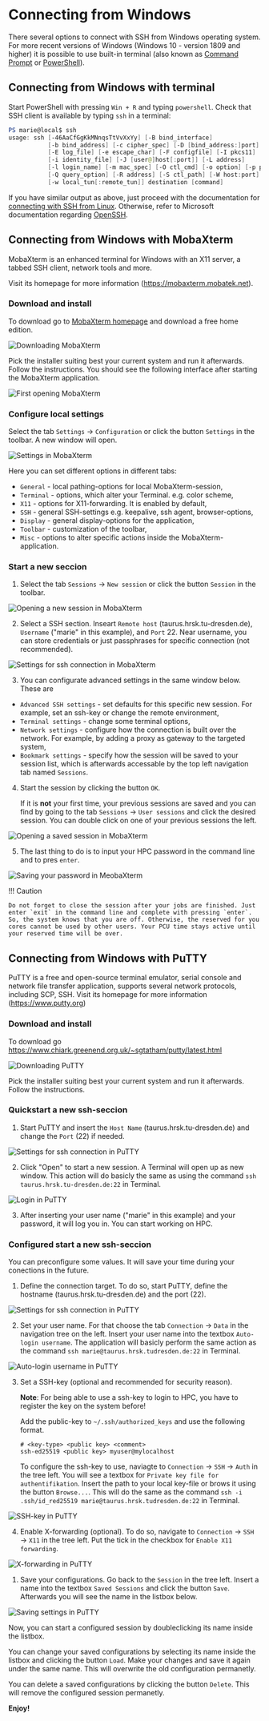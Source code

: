 # Connecting from Windows

There several options to connect with SSH from Windows operating system. For more recent versions
of Windows (Windows 10 - version 1809 and higher) it is possible to use built-in terminal (also
known as [Command Prompt](https://en.wikipedia.org/wiki/Cmd.exe)
or [PowerShell](https://en.wikipedia.org/wiki/PowerShell)).

## Connecting from Windows with terminal

Start PowerShell with pressing `Win + R` and typing `powershell`. 
Check that SSH client is available by typing `ssh` in a terminal:

```powershell
PS marie@local$ ssh
usage: ssh [-46AaCfGgKkMNnqsTtVvXxYy] [-B bind_interface]
           [-b bind_address] [-c cipher_spec] [-D [bind_address:]port]
           [-E log_file] [-e escape_char] [-F configfile] [-I pkcs11]
           [-i identity_file] [-J [user@]host[:port]] [-L address]
           [-l login_name] [-m mac_spec] [-O ctl_cmd] [-o option] [-p port]
           [-Q query_option] [-R address] [-S ctl_path] [-W host:port]
           [-w local_tun[:remote_tun]] destination [command]
```

If you have similar output as above, just proceed with the documentation for
[connecting with SSH from Linux](ssh_linux.md). Otherwise, refer to Microsoft documentation
regarding [OpenSSH](https://docs.microsoft.com/en-us/windows-hardware/manufacture/desktop/factoryos/connect-using-ssh?view=windows-10).

## Connecting from Windows with MobaXterm

MobaXterm is an enhanced terminal for Windows with an X11 server, a tabbed SSH client, network
tools and more.

Visit its homepage for more information (https://mobaxterm.mobatek.net).

### Download and install

To download go to [MobaXterm homepage](https://mobaxterm.mobatek.net/download-home-edition.html)
and download a free home edition. 

![Downloading MobaXterm](misc/mobaxterm1_download.png)

Pick the installer suiting best your current system and run it afterwards. Follow the instructions.
You should see the following interface after starting the MobaXterm application.

![First opening MobaXterm](misc/mobaxterm2_first.png)

### Configure local settings

Select the tab `Settings` &rarr; `Configuration` or click the button `Settings` in the toolbar. A new window will open.

![Settings in MobaXterm](misc/mobaxterm3_config.png)

Here you can set different options in different tabs:
  
- `General` - local pathing-options for local MobaXterm-session,
- `Terminal` -  options, which alter your Terminal. e.g. color scheme,
- `X11` - options for X11-forwarding. It is enabled by default,
- `SSH` - general SSH-settings e.g. keepalive, ssh agent, browser-options,
- `Display` - general display-options for the application,
- `Toolbar` - customization of the toolbar,
- `Misc` - options to alter specific actions inside the MobaXterm-application.

### Start a new seccion

1. Select the tab `Sessions`  &rarr; `New session` or click the button `Session` in the toolbar.

![Opening a new session in MobaXterm](misc/mobaxterm4_session.png)

2. Select a SSH section. Inseart `Remote host` (taurus.hrsk.tu-dresden.de), `Username` ("marie" in this example), and `Port` 22. Near username, you can store credentials or just passphrases for specific connection (not recommended).

![Settings for ssh connection in MobaXterm](misc/mobaxterm5_ssh.png)

3. You can configurate advanced settings in the same window below. These are

- `Advanced SSH settings` - set defaults for this specific new session. For example, set an ssh-key or change the remote environment,
- `Terminal settings` - change some terminal options,
- `Network settings` - configure how the connection is built over the network. For example, by adding a proxy as gateway to the targeted system,
- `Bookmark settings` - specify how the session will be saved to your session list, which is afterwards
accessable by the top left navigation tab named `Sessions`.

4.  Start the session by clicking the button `OK`.

    If it is **not** your first time, your previous sessions are saved and you can find by going to the tab `Sessions`  &rarr;  `User sessions` and click the desired session.
    You can double click on one of your previous sessions the left.

![Opening a saved session in MobaXterm](misc/mobaxterm6_oldse.png)

5. The last thing to do is to input your HPC password in the command line and to pres `enter`.

![Saving your password in MeobaXterm](misc/mobaxterm7_pw.png)

!!! Caution
    
    Do not forget to close the session after your jobs are finished. Just enter `exit` in the command line and complete with pressing `enter`. So, the system knows that you are off. Otherwise, the reserved for you cores cannot be used by other users. Your PCU time stays active until your reserved time will be over. 









## Connecting from Windows with PuTTY

PuTTY is a free and open-source terminal emulator, serial console and network file transfer application, supports several network protocols, including SCP, SSH. Visit its homepage for more information (https://www.putty.org)

### Download and install

To download go https://www.chiark.greenend.org.uk/~sgtatham/putty/latest.html

![Downloading PuTTY](misc/putty1_download.png)

Pick the installer suiting best your current system and run it afterwards. Follow the instructions.
 
### Quickstart a new ssh-seccion

1. Start PuTTY and insert the `Host Name` (taurus.hrsk.tu-dresden.de) and change the `Port` (22) if needed.

![Settings for ssh connection in PuTTY](misc/putty2_quickstart.png)

2. Click "Open" to start a new session. A Terminal will open up as new window. This action will do
basicly the same as using the command `ssh taurus.hrsk.tu-dresden.de:22` in Terminal.

![Login in PuTTY](misc/putty3_login.png)

3. After inserting your user name ("marie" in this example) and your password, it will log you in. You can start working on HPC.

### Configured start a new ssh-seccion 

You can preconfigure some values. It will save your time during your  conections in the future.

1. Define the connection target. To do so, start PuTTY, define the hostname (taurus.hrsk.tu-dresden.de) and the port (22).

![Settings for ssh connection in PuTTY](misc/putty2_quickstart.png)

2. Set your user name. For that choose the tab `Connection` &rarr; `Data` in the navigation tree on the left. 
Insert your user name into the textbox `Auto-login username`. 
The application will basicly perform the same action as the command `ssh marie@taurus.hrsk.tudresden.de:22` in Terminal.

![Auto-login username in PuTTY](misc/putty4_username.png)

3. Set a SSH-key (optional and recommended for security reason). 

    **Note**: For being able to use a ssh-key to login to HPC, you have to register the key on the system before! 

    Add the public-key to `~/.ssh/authorized_keys` and use the following format.


    ```console
    # <key-type> <public key> <comment>
    ssh-ed25519 <public key> myuser@mylocalhost
    ```
    To configure the ssh-key to use, naviagte to `Connection` &rarr; `SSH` &rarr; `Auth` in the tree left. 
    You will see a textbox for `Private key file for authentifikation`. 
    Insert the path to your local key-file or brows it using the button `Browse...`. 
    This will do the same as the command `ssh -i .ssh/id_red25519 marie@taurus.hrsk.tudresden.de:22` in Terminal.

![SSH-key in PuTTY](misc/putty5_key.png)

4. Enable X-forwarding (optional). To do so, navigate to `Connection` &rarr; `SSH` &rarr; `X11` in the tree left. Put the tick in the checkbox for `Enable X11 forwarding`.

![X-forwarding in PuTTY](misc/putty6_x11.png)

1. Save your configurations. Go back to the `Session` in the tree left. Insert a name into the textbox `Saved Sessions` and click
the button `Save`. Afterwards you will see the name in the listbox below.

![Saving settings in PuTTY](misc/putty7_save.png)

Now, you can start a configured session by doubleclicking its name inside the listbox.

You can change your saved configurations by selecting its name inside the listbox and clicking the button `Load`. 
Make your changes and save it again under the same name. 
This will overwrite the old configuration permanetly.

You can delete a saved configurations by clicking the button `Delete`. This will remove the configured session permanetly.

**Enjoy!**